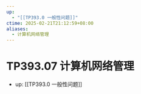 ```yaml
---
up:
  - "[[TP393.0 一般性问题]]"
ctime: 2025-02-21T21:12:59+08:00
aliases:
  - 计算机网络管理
---
```


# TP393.07 计算机网络管理

- up: [[TP393.0 一般性问题]]
